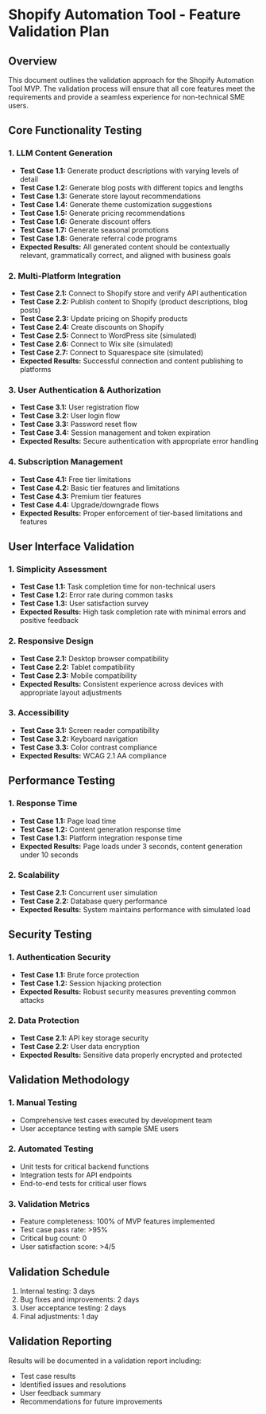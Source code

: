 # Shopify Automation Tool - Feature Validation Plan

## Overview
This document outlines the validation approach for the Shopify Automation Tool MVP. The validation process will ensure that all core features meet the requirements and provide a seamless experience for non-technical SME users.

## Core Functionality Testing

### 1. LLM Content Generation
- **Test Case 1.1:** Generate product descriptions with varying levels of detail
- **Test Case 1.2:** Generate blog posts with different topics and lengths
- **Test Case 1.3:** Generate store layout recommendations
- **Test Case 1.4:** Generate theme customization suggestions
- **Test Case 1.5:** Generate pricing recommendations
- **Test Case 1.6:** Generate discount offers
- **Test Case 1.7:** Generate seasonal promotions
- **Test Case 1.8:** Generate referral code programs
- **Expected Results:** All generated content should be contextually relevant, grammatically correct, and aligned with business goals

### 2. Multi-Platform Integration
- **Test Case 2.1:** Connect to Shopify store and verify API authentication
- **Test Case 2.2:** Publish content to Shopify (product descriptions, blog posts)
- **Test Case 2.3:** Update pricing on Shopify products
- **Test Case 2.4:** Create discounts on Shopify
- **Test Case 2.5:** Connect to WordPress site (simulated)
- **Test Case 2.6:** Connect to Wix site (simulated)
- **Test Case 2.7:** Connect to Squarespace site (simulated)
- **Expected Results:** Successful connection and content publishing to platforms

### 3. User Authentication & Authorization
- **Test Case 3.1:** User registration flow
- **Test Case 3.2:** User login flow
- **Test Case 3.3:** Password reset flow
- **Test Case 3.4:** Session management and token expiration
- **Expected Results:** Secure authentication with appropriate error handling

### 4. Subscription Management
- **Test Case 4.1:** Free tier limitations
- **Test Case 4.2:** Basic tier features and limitations
- **Test Case 4.3:** Premium tier features
- **Test Case 4.4:** Upgrade/downgrade flows
- **Expected Results:** Proper enforcement of tier-based limitations and features

## User Interface Validation

### 1. Simplicity Assessment
- **Test Case 1.1:** Task completion time for non-technical users
- **Test Case 1.2:** Error rate during common tasks
- **Test Case 1.3:** User satisfaction survey
- **Expected Results:** High task completion rate with minimal errors and positive feedback

### 2. Responsive Design
- **Test Case 2.1:** Desktop browser compatibility
- **Test Case 2.2:** Tablet compatibility
- **Test Case 2.3:** Mobile compatibility
- **Expected Results:** Consistent experience across devices with appropriate layout adjustments

### 3. Accessibility
- **Test Case 3.1:** Screen reader compatibility
- **Test Case 3.2:** Keyboard navigation
- **Test Case 3.3:** Color contrast compliance
- **Expected Results:** WCAG 2.1 AA compliance

## Performance Testing

### 1. Response Time
- **Test Case 1.1:** Page load time
- **Test Case 1.2:** Content generation response time
- **Test Case 1.3:** Platform integration response time
- **Expected Results:** Page loads under 3 seconds, content generation under 10 seconds

### 2. Scalability
- **Test Case 2.1:** Concurrent user simulation
- **Test Case 2.2:** Database query performance
- **Expected Results:** System maintains performance with simulated load

## Security Testing

### 1. Authentication Security
- **Test Case 1.1:** Brute force protection
- **Test Case 1.2:** Session hijacking protection
- **Expected Results:** Robust security measures preventing common attacks

### 2. Data Protection
- **Test Case 2.1:** API key storage security
- **Test Case 2.2:** User data encryption
- **Expected Results:** Sensitive data properly encrypted and protected

## Validation Methodology

### 1. Manual Testing
- Comprehensive test cases executed by development team
- User acceptance testing with sample SME users

### 2. Automated Testing
- Unit tests for critical backend functions
- Integration tests for API endpoints
- End-to-end tests for critical user flows

### 3. Validation Metrics
- Feature completeness: 100% of MVP features implemented
- Test case pass rate: >95%
- Critical bug count: 0
- User satisfaction score: >4/5

## Validation Schedule
1. Internal testing: 3 days
2. Bug fixes and improvements: 2 days
3. User acceptance testing: 2 days
4. Final adjustments: 1 day

## Validation Reporting
Results will be documented in a validation report including:
- Test case results
- Identified issues and resolutions
- User feedback summary
- Recommendations for future improvements
